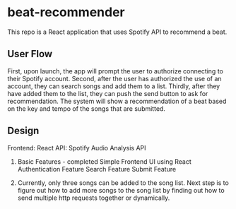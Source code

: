 # beat-recommender

This repo is a React application that uses Spotify API to recommend a beat. 

## User Flow
First, upon launch, the app will prompt the user to authorize connecting 
to their Spotify account. 
Second, after the user has authorized the use of an account,
they can search songs and add them to a list.
Thirdly, after they have added them to the list, they can push the send button
to ask for recommendation. The system will show a recommendation of a beat 
based on the key and tempo of the songs that are submitted. 

## Design 
Frontend: React 
API: Spotify Audio Analysis API 
1. Basic Features - completed
Simple Frontend UI using React
Authentication Feature 
Search Feature 
Submit Feature 

2. Currently, only three songs can be added to the song list. 
Next step is to figure out how to add more songs to the song list
by finding out how to send multiple http requests together or dynamically. 
